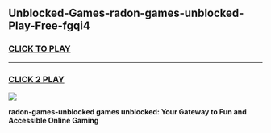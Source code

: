 
## Unblocked-Games-radon-games-unblocked-Play-Free-fgqi4
<h3>
<a href="https://premium76.site?title=radon-games-unblocked&ref=23A">CLICK TO PLAY</a></h3>
<hr>

<h3>
<a href="https://premium76.site?title=radon-games-unblocked&ref=23A">CLICK 2 PLAY</a>
  
</h3>

<a href="https://premium76.site?title=radon-games-unblocked&ref=23A"><img src="https://clearcache.store/games.png"></a>


**radon-games-unblocked games unblocked: Your Gateway to Fun and Accessible Online Gaming**
